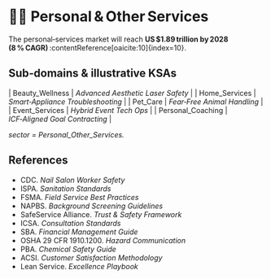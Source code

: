 # 🧑‍🔧 Personal & Other Services

The personal‑services market will reach **US $1.89 trillion by 2028 (8 % CAGR)** :contentReference[oaicite:10]{index=10}.

## Sub‑domains & illustrative KSAs
| Beauty_Wellness | *Advanced Aesthetic Laser Safety* |
| Home_Services | *Smart‑Appliance Troubleshooting* |
| Pet_Care | *Fear‑Free Animal Handling* |
| Event_Services | *Hybrid Event Tech Ops* |
| Personal_Coaching | *ICF‑Aligned Goal Contracting* |

*sector = Personal_Other_Services.*

## References
- CDC. *Nail Salon Worker Safety*
- ISPA. *Sanitation Standards*
- FSMA. *Field Service Best Practices*
- NAPBS. *Background Screening Guidelines*
- SafeService Alliance. *Trust & Safety Framework*
- ICSA. *Consultation Standards*
- SBA. *Financial Management Guide*
- OSHA 29 CFR 1910.1200. *Hazard Communication*
- PBA. *Chemical Safety Guide*
- ACSI. *Customer Satisfaction Methodology*
- Lean Service. *Excellence Playbook*
